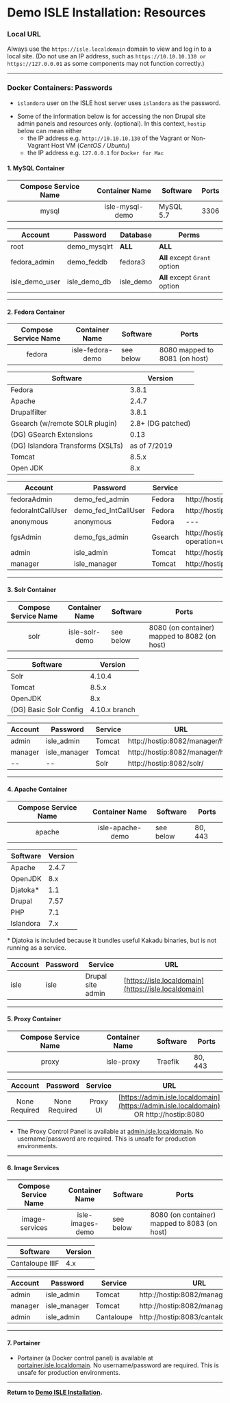 # Demo ISLE Installation: Resources

### Local URL
Always use the `https://isle.localdomain` domain to view and log in to a local site. (Do not use an IP address, such as `https://10.10.10.130 or https://127.0.0.01` as some components may not function correctly.)

---

### Docker Containers: Passwords

* `islandora` user on the ISLE host server uses `islandora` as the password.

<!--- TODO this IP information conflicts with our statement to always use the `https://isle.localdomain` domain. Requires clarification. --->
* Some of the information below is for accessing the non Drupal site admin panels and resources only. (optional). In this context, `hostip` below can mean either
     * the IP address e.g. `http://10.10.10.130` of the Vagrant or Non-Vagrant Host VM (_CentOS / Ubuntu_)
     * the IP address e.g. `127.0.0.1` for `Docker for Mac`

#### 1. MySQL Container
| Compose Service Name | Container Name  | Software      | Ports         |
| :-------------:      | :-------------: | ------------- | ------------- |
| mysql                | isle-mysql-demo   | MySQL 5.7     | 3306          |


| Account        | Password              | Database         | Perms                         |
| -------------  | -------------         | -------------    | -------------                 |
| root           | demo_mysqlrt      | **ALL**          | **ALL**                       |
| fedora_admin   | demo_feddb        | fedora3          | **All** except `Grant` option |
| isle_demo_user   | isle_demo_db      | isle_demo        | **All** except `Grant` option |

---

#### 2. Fedora Container

| Compose Service Name | Container Name  | Software      | Ports                                            |
| :-------------:      | :-------------: | ------------- | -------------                                    |
| fedora               | isle-fedora-demo  | see below     | 8080 mapped to 8081 (on host) |

| Software                         | Version           |
| -------------                    | -------------     |
| Fedora                           | 3.8.1             |
| Apache                           | 2.4.7             |
| Drupalfilter                     | 3.8.1             |
| Gsearch (w/remote SOLR plugin)   | 2.8+ (DG patched) |
| (DG) GSearch Extensions          | 0.13              |
| (DG) Islandora Transforms (XSLTs)| as of 7/2019      |
| Tomcat                           | 8.5.x            |  
| Open JDK                         | 8.x               |

| Account           | Password                      | Service       | URL           |
| -------------     | -------------                 | ------------- | ------------- |
| fedoraAdmin       | demo_fed_admin            | Fedora        | http://hostip:8081/fedora/describe                          |
| fedoraIntCallUser | demo_fed_IntCallUser      | Fedora        | http://hostip:8081/fedora/objects                           |
| anonymous         | anonymous                     | Fedora        | ---                                                         |
| fgsAdmin          | demo_fgs_admin            | Gsearch       | http://hostip:8081/fedoragsearch/rest?operation=updateIndex |
| admin             | isle_admin                    | Tomcat        | http://hostip:8081/manager/html                             |
| manager           | isle_manager                  | Tomcat        | http://hostip:8081/manager/html                             |

---

#### 3. Solr Container

| Compose Service Name | Container Name  | Software      | Ports                                              |
| :-------------:      | :-------------: | ------------- | -------------                                      |
| solr                 | isle-solr-demo  | see below     | 8080 (on container) mapped to 8082 (on host)       |

| Software               | Version       |
| -------------          | ------------- |
| Solr                   | 4.10.4        |
| Tomcat                 | 8.5.x         |
| OpenJDK                | 8.x           |
| (DG) Basic Solr Config | 4.10.x branch |

| Account           | Password        | Service       | URL                             |
| -------------     | -------------   | ------------- | -------------                   |
| admin             | isle_admin      | Tomcat        | http://hostip:8082/manager/html |
| manager           | isle_manager    | Tomcat        | http://hostip:8082/manager/html |
| --                | --              | Solr          | http://hostip:8082/solr/        |

---

#### 4. Apache Container

| Compose Service Name | Container Name  | Software      | Ports         |
| :-------------:      | :-------------: | ------------- | ------------- |
| apache               | isle-apache-demo | see below    | 80, 443       |

| Software      | Version       |
| ------------- | ------------- |
| Apache        | 2.4.7         |
| OpenJDK       | 8.x           |
| Djatoka*      | 1.1           |
| Drupal        | 7.57          |
| PHP           | 7.1           |
| Islandora     | 7.x           |

\* Djatoka is included because it bundles useful Kakadu binaries, but is not running as a service.

| Account                | Password                      | Service               | URL                                                  |
| -------------          | -------------                 | -------------         | -------------                                        |
| isle                  | isle                           | Drupal site admin     | [https://isle.localdomain](https://isle.localdomain) |

---

#### 5. Proxy Container
| Compose Service Name | Container Name  | Software      | Ports         |
| :-------------:      | :-------------: | ------------- | ------------- |
| proxy                | isle-proxy      | Traefik       | 80, 443       |

| Account               | Password      | Service      | URL        |
| :-------------:       | :-------------:   | :-------------: | :-------------: |
| None Required         | None Required                 | Proxy UI     | [https://admin.isle.localdomain](https://admin.isle.localdomain) OR http://hostip:8080  |

* The Proxy Control Panel is available at [admin.isle.localdomain](https://admin.isle.localdomain).  No username/password are required.  This is unsafe for production environments.

---

#### 6. Image Services
| Compose Service Name | Container Name  | Software      | Ports                                            |
| :-------------:      | :-------------: | ------------- | -------------                                    |
| image-services       |  isle-images-demo | see below   | 8080 (on container) mapped to 8083 (on host)     |


| Software                         | Version           |
| -------------                    | -------------     |
| Cantaloupe IIIF                  | 4.x               |

| Account           | Password                      | Service       | URL           |
| -------------     | -------------                 | ------------- | ------------- |
| admin             | isle_admin                    | Tomcat        | http://hostip:8082/manager/html   |
| manager           | isle_manager                  | Tomcat        | http://hostip:8082/manager/html   |
| admin             | isle_admin                    | Cantaloupe    | http://hostip:8083/cantaloupe/admin |

---

#### 7. Portainer

* Portainer (a Docker control panel) is available at [portainer.isle.localdomain](http://portainer.isle.localdomain). No username/password are required.  This is unsafe for production environments.

---

**Return to [Demo ISLE Installation](../install/install-demo.md#step-6-additional-resources).**
